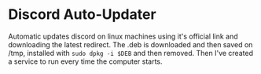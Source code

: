 # Discord Auto-Updater
Automatic updates discord on linux machines using it's official link and downloading the latest redirect.
The .deb is downloaded and then saved on /tmp, installed with `sudo dpkg -i $DEB` and then removed.
Then I've created a service to run every time the computer starts.
